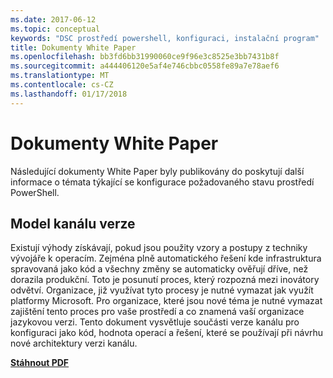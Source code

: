 ```yaml
---
ms.date: 2017-06-12
ms.topic: conceptual
keywords: "DSC prostředí powershell, konfiguraci, instalační program"
title: Dokumenty White Paper
ms.openlocfilehash: bb3fd6bb31990060ce9f96e3c8525e3bb7431b8f
ms.sourcegitcommit: a444406120e5af4e746cbbc0558fe89a7e78aef6
ms.translationtype: MT
ms.contentlocale: cs-CZ
ms.lasthandoff: 01/17/2018
---
```

# <a name="whitepapers"></a>Dokumenty White Paper

Následující dokumenty White Paper byly publikovány do poskytují další informace o témata týkající se konfigurace požadovaného stavu prostředí PowerShell.

## <a name="the-release-pipeline-model"></a>Model kanálu verze
Existují výhody získávají, pokud jsou použity vzory a postupy z techniky vývojáře k operacím. Zejména plně automatického řešení kde infrastruktura spravovaná jako kód a všechny změny se automaticky ověřují dříve, než dorazila produkční. Toto je posunutí proces, který rozpozná mezi inovátory odvětví. Organizace, již využívat tyto procesy je nutné vymazat jak využít platformy Microsoft. Pro organizace, které jsou nové téma je nutné vymazat zajištění tento proces pro vaše prostředí a co znamená vaší organizace jazykovou verzi. Tento dokument vysvětluje součásti verze kanálu pro konfiguraci jako kód, hodnota operací a řešení, které se používají při návrhu nové architektury verzi kanálu. 

**[Stáhnout PDF](http://aka.ms/thereleasepipelinemodelpdf)**

